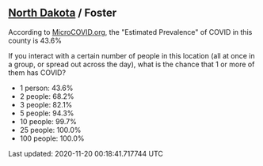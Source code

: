 
## [North Dakota](/united-states/north-dakota) / Foster

According to [MicroCOVID.org](http://microcovid.org),
the "Estimated Prevalence" of COVID in this county is 43.6%

If you interact with a certain number of people in this location
(all at once in a group, or spread out across the day), what is the chance that
1 or more of them has COVID?

- 1 person: 43.6%
- 2 people: 68.2%
- 3 people: 82.1%
- 5 people: 94.3%
- 10 people: 99.7%
- 25 people: 100.0%
- 100 people: 100.0%

Last updated: 2020-11-20 00:18:41.717744 UTC
